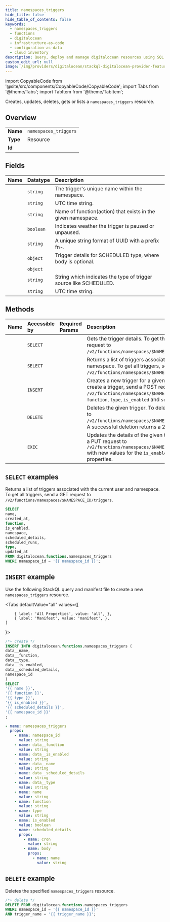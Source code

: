 ```yaml
---
title: namespaces_triggers
hide_title: false
hide_table_of_contents: false
keywords:
  - namespaces_triggers
  - functions
  - digitalocean
  - infrastructure-as-code
  - configuration-as-data
  - cloud inventory
description: Query, deploy and manage digitalocean resources using SQL
custom_edit_url: null
image: /img/providers/digitalocean/stackql-digitalocean-provider-featured-image.png
---
```


import CopyableCode from '@site/src/components/CopyableCode/CopyableCode';
import Tabs from '@theme/Tabs';
import TabItem from '@theme/TabItem';

Creates, updates, deletes, gets or lists a <code>namespaces_triggers</code> resource.

## Overview
<table><tbody>
<tr><td><b>Name</b></td><td><code>namespaces_triggers</code></td></tr>
<tr><td><b>Type</b></td><td>Resource</td></tr>
<tr><td><b>Id</b></td><td><CopyableCode code="digitalocean.functions.namespaces_triggers" /></td></tr>
</tbody></table>

## Fields
| Name | Datatype | Description |
|:-----|:---------|:------------|
| <CopyableCode code="name" /> | `string` | The trigger's unique name within the namespace. |
| <CopyableCode code="created_at" /> | `string` | UTC time string. |
| <CopyableCode code="function" /> | `string` | Name of function(action) that exists in the given namespace. |
| <CopyableCode code="is_enabled" /> | `boolean` | Indicates weather the trigger is paused or unpaused. |
| <CopyableCode code="namespace" /> | `string` | A unique string format of UUID with a prefix fn-. |
| <CopyableCode code="scheduled_details" /> | `object` | Trigger details for SCHEDULED type, where body is optional. |
| <CopyableCode code="scheduled_runs" /> | `object` |  |
| <CopyableCode code="type" /> | `string` | String which indicates the type of trigger source like SCHEDULED. |
| <CopyableCode code="updated_at" /> | `string` | UTC time string. |

## Methods
| Name | Accessible by | Required Params | Description |
|:-----|:--------------|:----------------|:------------|
| <CopyableCode code="functions_get_trigger" /> | `SELECT` | <CopyableCode code="namespace_id, trigger_name" /> | Gets the trigger details. To get the trigger details, send a GET request to `/v2/functions/namespaces/$NAMESPACE_ID/triggers/$TRIGGER_NAME`. |
| <CopyableCode code="functions_list_triggers" /> | `SELECT` | <CopyableCode code="namespace_id" /> | Returns a list of triggers associated with the current user and namespace. To get all triggers, send a GET request to `/v2/functions/namespaces/$NAMESPACE_ID/triggers`. |
| <CopyableCode code="functions_create_trigger" /> | `INSERT` | <CopyableCode code="namespace_id, data__function, data__is_enabled, data__name, data__scheduled_details, data__type" /> | Creates a new trigger for a given function in a namespace. To create a trigger, send a POST request to `/v2/functions/namespaces/$NAMESPACE_ID/triggers` with the `name`, `function`, `type`, `is_enabled` and `scheduled_details` properties. |
| <CopyableCode code="functions_delete_trigger" /> | `DELETE` | <CopyableCode code="namespace_id, trigger_name" /> | Deletes the given trigger. To delete trigger, send a DELETE request to `/v2/functions/namespaces/$NAMESPACE_ID/triggers/$TRIGGER_NAME`. A successful deletion returns a 204 response. |
| <CopyableCode code="functions_update_trigger" /> | `EXEC` | <CopyableCode code="namespace_id, trigger_name" /> | Updates the details of the given trigger. To update a trigger, send a PUT request to `/v2/functions/namespaces/$NAMESPACE_ID/triggers/$TRIGGER_NAME` with new values for the `is_enabled ` or `scheduled_details` properties. |

## `SELECT` examples

Returns a list of triggers associated with the current user and namespace. To get all triggers, send a GET request to `/v2/functions/namespaces/$NAMESPACE_ID/triggers`.


```sql
SELECT
name,
created_at,
function,
is_enabled,
namespace,
scheduled_details,
scheduled_runs,
type,
updated_at
FROM digitalocean.functions.namespaces_triggers
WHERE namespace_id = '{{ namespace_id }}';
```
## `INSERT` example

Use the following StackQL query and manifest file to create a new <code>namespaces_triggers</code> resource.

<Tabs
    defaultValue="all"
    values={[
        
        { label: 'All Properties', value: 'all', },
        { label: 'Manifest', value: 'manifest', },
    ]
}>
<TabItem value="all">

```sql
/*+ create */
INSERT INTO digitalocean.functions.namespaces_triggers (
data__name,
data__function,
data__type,
data__is_enabled,
data__scheduled_details,
namespace_id
)
SELECT 
'{{ name }}',
'{{ function }}',
'{{ type }}',
'{{ is_enabled }}',
'{{ scheduled_details }}',
'{{ namespace_id }}'
;
```
</TabItem>

<TabItem value="manifest">

```yaml
- name: namespaces_triggers
  props:
    - name: namespace_id
      value: string
    - name: data__function
      value: string
    - name: data__is_enabled
      value: string
    - name: data__name
      value: string
    - name: data__scheduled_details
      value: string
    - name: data__type
      value: string
    - name: name
      value: string
    - name: function
      value: string
    - name: type
      value: string
    - name: is_enabled
      value: boolean
    - name: scheduled_details
      props:
        - name: cron
          value: string
        - name: body
          props:
            - name: name
              value: string

```
</TabItem>
</Tabs>

## `DELETE` example

Deletes the specified <code>namespaces_triggers</code> resource.

```sql
/*+ delete */
DELETE FROM digitalocean.functions.namespaces_triggers
WHERE namespace_id = '{{ namespace_id }}'
AND trigger_name = '{{ trigger_name }}';
```
